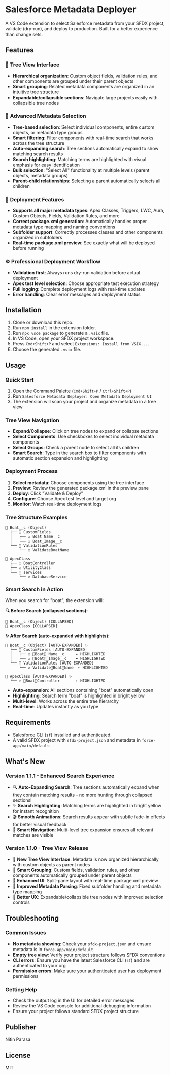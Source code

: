 # Salesforce Metadata Deployer

A VS Code extension to select Salesforce metadata from your SFDX project, validate (dry-run), and deploy to production. Built for a better experience than change sets.

## Features

### 🌲 **Tree View Interface**
- **Hierarchical organization**: Custom object fields, validation rules, and other components are grouped under their parent objects
- **Smart grouping**: Related metadata components are organized in an intuitive tree structure
- **Expandable/collapsible sections**: Navigate large projects easily with collapsible tree nodes

### 🎯 **Advanced Metadata Selection**
- **Tree-based selection**: Select individual components, entire custom objects, or metadata type groups
- **Smart filtering**: Filter components with real-time search that works across the tree structure  
- **Auto-expanding search**: Tree sections automatically expand to show matching search results
- **Search highlighting**: Matching terms are highlighted with visual emphasis for easy identification
- **Bulk selection**: "Select All" functionality at multiple levels (parent objects, metadata groups)
- **Parent-child relationships**: Selecting a parent automatically selects all children

### 🚀 **Deployment Features**
- **Supports all major metadata types**: Apex Classes, Triggers, LWC, Aura, Custom Objects, Fields, Validation Rules, and more
- **Correct package.xml generation**: Automatically handles proper metadata type mapping and naming conventions
- **Subfolder support**: Correctly processes classes and other components organized in subfolders
- **Real-time package.xml preview**: See exactly what will be deployed before running

### ⚙️ **Professional Deployment Workflow**
- **Validation first**: Always runs dry-run validation before actual deployment
- **Apex test level selection**: Choose appropriate test execution strategy
- **Full logging**: Complete deployment logs with real-time updates  
- **Error handling**: Clear error messages and deployment status

## Installation

1. Clone or download this repo.
2. Run `npm install` in the extension folder.
3. Run `npx vsce package` to generate a `.vsix` file.
4. In VS Code, open your SFDX project workspace.
5. Press `Cmd+Shift+P` and select `Extensions: Install from VSIX...`.
6. Choose the generated `.vsix` file.

## Usage

### Quick Start
1. Open the Command Palette (`Cmd+Shift+P` / `Ctrl+Shift+P`)
2. Run `Salesforce Metadata Deployer: Open Metadata Deployment UI`
3. The extension will scan your project and organize metadata in a tree view

### Tree View Navigation
- **Expand/Collapse**: Click on tree nodes to expand or collapse sections
- **Select Components**: Use checkboxes to select individual metadata components
- **Select Groups**: Check a parent node to select all its children
- **Smart Search**: Type in the search box to filter components with automatic section expansion and highlighting

### Deployment Process
1. **Select metadata**: Choose components using the tree interface
2. **Preview**: Review the generated package.xml in the preview pane  
3. **Deploy**: Click "Validate & Deploy"
4. **Configure**: Choose Apex test level and target org
5. **Monitor**: Watch real-time deployment logs

### Tree Structure Examples
```
📁 Boat__c (Object)
  ├── 📄 CustomFields
  │   ├── ☑️ Boat_Name__c
  │   └── ☑️ Boat_Image__c
  └── 📄 ValidationRules  
      └── ☑️ ValidateBoatName
      
📁 ApexClass
  ├── ☑️ BoatController
  ├── ☑️ UtilityClass
  └── 📁 services
      └── ☑️ DatabaseService
```

### Smart Search in Action
When you search for "boat", the extension will:

**🔍 Before Search (collapsed sections):**
```
📁 Boat__c (Object) [COLLAPSED]
📁 ApexClass [COLLAPSED]
```

**✨ After Search (auto-expanded with highlights):**
```
📁 Boat__c (Object) [AUTO-EXPANDED] ✨
  ├── 📄 CustomFields [AUTO-EXPANDED]
  │   ├── ☑️ 🔶Boat🔶_Name__c     ← HIGHLIGHTED
  │   └── ☑️ 🔶Boat🔶_Image__c    ← HIGHLIGHTED
  └── 📄 ValidationRules [AUTO-EXPANDED]  
      └── ☑️ Validate🔶Boat🔶Name  ← HIGHLIGHTED
      
📁 ApexClass [AUTO-EXPANDED] ✨
  └── ☑️ 🔶Boat🔶Controller       ← HIGHLIGHTED
```

- **Auto-expansion**: All sections containing "boat" automatically open
- **Highlighting**: Search term "boat" is highlighted in bright yellow
- **Multi-level**: Works across the entire tree hierarchy
- **Real-time**: Updates instantly as you type

## Requirements

- Salesforce CLI (`sf`) installed and authenticated.
- A valid SFDX project with `sfdx-project.json` and metadata in `force-app/main/default`.

## What's New

### Version 1.1.1 - Enhanced Search Experience
- 🔍 **Auto-Expanding Search**: Tree sections automatically expand when they contain matching results - no more hunting through collapsed sections!
- ✨ **Search Highlighting**: Matching terms are highlighted in bright yellow for instant recognition
- 🎬 **Smooth Animations**: Search results appear with subtle fade-in effects for better visual feedback
- 🧭 **Smart Navigation**: Multi-level tree expansion ensures all relevant matches are visible

### Version 1.1.0 - Tree View Release
- 🌲 **New Tree View Interface**: Metadata is now organized hierarchically with custom objects as parent nodes
- 🎯 **Smart Grouping**: Custom fields, validation rules, and other components automatically grouped under parent objects  
- 🚀 **Enhanced UI**: Split-pane layout with real-time package.xml preview
- 🔧 **Improved Metadata Parsing**: Fixed subfolder handling and metadata type mapping
- 🎨 **Better UX**: Expandable/collapsible tree nodes with improved selection controls

## Troubleshooting

### Common Issues
- **No metadata showing**: Check your `sfdx-project.json` and ensure metadata is in `force-app/main/default`
- **Empty tree view**: Verify your project structure follows SFDX conventions
- **CLI errors**: Ensure you have the latest Salesforce CLI (`sf`) and are authenticated to your org
- **Permission errors**: Make sure your authenticated user has deployment permissions

### Getting Help
- Check the output log in the UI for detailed error messages
- Review the VS Code console for additional debugging information
- Ensure your project follows standard SFDX project structure

## Publisher

Nitin Parasa

## License

MIT
